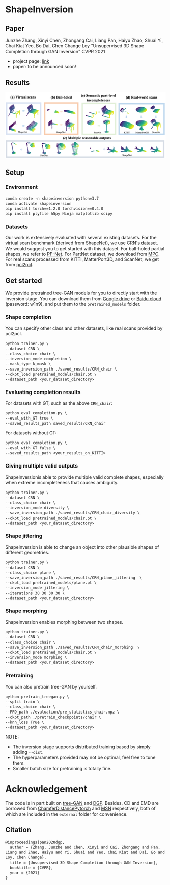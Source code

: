 # ShapeInversion
## Paper
Junzhe Zhang, Xinyi Chen, Zhongang Cai, Liang Pan, Haiyu Zhao, Shuai Yi, Chai Kiat Yeo, Bo Dai, Chen Change Loy "Unsupervised 3D Shape Completion through GAN Inversion" CVPR 2021
* project page: [link](https://junzhezhang.github.io/projects/ShapeInversion/)
* paper: to be announced soon!


## Results
![](teaser.png)


## Setup
### Environment
```
conda create -n shapeinversion python=3.7
conda activate shapeinversion
pip install torch==1.2.0 torchvision==0.4.0
pip install plyfile h5py Ninja matplotlib scipy
```
### Datasets
Our work is extensively evaluated with several existing datasets. For the virtual scan benchmark (derived from ShapeNet), we use [CRN's dataset](https://drive.google.com/file/d/1MzVZLhXOgfaLZjn1jDrwuiCB-XCfaB-w/view?usp=sharing). We would suggest you to get started with this dataset. For ball-holed partial shapes, we refer to [PF-Net](https://github.com/zztianzz/PF-Net-Point-Fractal-Network). For PartNet dataset, we download from [MPC](https://github.com/ChrisWu1997/Multimodal-Shape-Completion). For real scans processed from KITTI, MatterPort3D, and ScanNet, we get from [pcl2pcl](https://github.com/xuelin-chen/pcl2pcl-gan-pub).


## Get started
We provide pretrained tree-GAN models for you to directly start with the inversion stage. You can download them from [Google drive](https://drive.google.com/drive/folders/1FA29POuh5hlg50ulCxSMjCImbgI6wxvR) or [Baidu cloud](https://pan.baidu.com/s/1VkRSHuS8hpbcXPzvnN1LfQ) (password: w1n9), and put them to the `pretrained_models` folder.
### Shape completion 
You can specify other class and other datasets, like real scans provided by pcl2pcl.
```
python trainer.py \
--dataset CRN \
--class_choice chair \
--inversion_mode completion \
--mask_type k_mask \
--save_inversion_path ./saved_results/CRN_chair \
--ckpt_load pretrained_models/chair.pt \
--dataset_path <your_dataset_directory>
```
### Evaluating completion results
For datasets with GT, such as the above `CRN_chair`:
```
python eval_completion.py \
--eval_with_GT true \
--saved_results_path saved_results/CRN_chair
```
For datasets without GT:
```
python eval_completion.py \
--eval_with_GT false \
--saved_results_path <your_results_on_KITTI>
```
### Giving multiple valid outputs
ShapeInversionis able to provide multiple valid complete shapes, especially when extreme incompleteness that causes ambiguity.
```
python trainer.py \
--dataset CRN \
--class_choice chair \
--inversion_mode diversity \
--save_inversion_path ./saved_results/CRN_chair_diversity \
--ckpt_load pretrained_models/chair.pt \
--dataset_path <your_dataset_directory>
```
### Shape jittering
ShapeInversion is able to change an object into other plausible shapes of different geometries.
```
python trainer.py \
--dataset CRN \
--class_choice plane \
--save_inversion_path ./saved_results/CRN_plane_jittering  \
--ckpt_load pretrained_models/plane.pt \
--inversion_mode jittering \
--iterations 30 30 30 30 \
--dataset_path <your_dataset_directory>
```
### Shape morphing
ShapeInversion enables morphing between two shapes.
```
python trainer.py \
--dataset CRN \
--class_choice chair \
--save_inversion_path ./saved_results/CRN_chair_morphing  \
--ckpt_load pretrained_models/chair.pt \
--inversion_mode morphing \
--dataset_path <your_dataset_directory>
```
### Pretraining
You can also pretrain tree-GAN by yourself.
```
python pretrain_treegan.py \
--split train \
--class_choice chair \
--FPD_path ./evaluation/pre_statistics_chair.npz \
--ckpt_path ./pretrain_checkpoints/chair \
--knn_loss True \
--dataset_path <your_dataset_directory>
```

NOTE:
- The inversion stage supports distributed training based by simply adding `--dist`.
- The hyperparameters provided may not be optimal, feel free to tune them.
- Smaller batch size for pretraining is totally fine.


# Acknowledgement
The code is in part built on [tree-GAN]() and [DGP](https://github.com/XingangPan/deep-generative-prior). Besides, CD and EMD are borrowed from [ChamferDistancePytorch](https://github.com/ThibaultGROUEIX/ChamferDistancePytorch) and [MSN](https://github.com/Colin97/MSN-Point-Cloud-Completion) respectively, both of which are included in the `external` folder for convenience.


## Citation

```  
@inproceedings{pan2020dgp,
  author = {Zhang, Junzhe and Chen, Xinyi and Cai, Zhongang and Pan, Liang and Zhao, Haiyu and Yi, Shuai and Yeo, Chai Kiat and Dai, Bo and Loy, Chen Change},
  title = {Unsupervised 3D Shape Completion through GAN Inversion},
  booktitle = {CVPR},
  year = {2021}
}